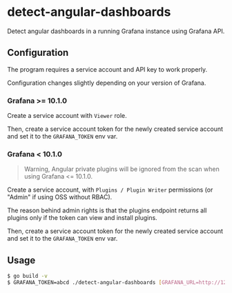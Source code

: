 # detect-angular-dashboards

Detect angular dashboards in a running Grafana instance using Grafana API.

## Configuration

The program requires a service account and API key to work properly.

Configuration changes slightly depending on your version of Grafana.

### Grafana >= 10.1.0

Create a service account with `Viewer` role.

Then, create a service account token for the newly created service account and set it to the `GRAFANA_TOKEN` env var.

### Grafana < 10.1.0

> Warning, Angular private plugins will be ignored from the scan when using Grafana <= 10.1.0.

Create a service account, with `Plugins / Plugin Writer` permissions (or "Admin" if using OSS without RBAC).

The reason behind admin rights is that the plugins endpoint returns all plugins only if the token can view and install plugins.

Then, create a service account token for the newly created service account and set it to the `GRAFANA_TOKEN` env var.

## Usage

```bash
$ go build -v
$ GRAFANA_TOKEN=abcd ./detect-angular-dashboards [GRAFANA_URL=http://127.0.0.1:3000/api]
```
